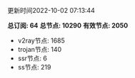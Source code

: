 更新时间2022-10-02 07:13:44

**总订阅: 64**
**总节点: 10290**
**有效节点: 2050**
- v2ray节点: 1685
- trojan节点: 140
- ssr节点: 6
- ss节点: 219
